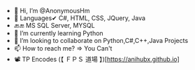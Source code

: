 - 👋 Hi, I’m @AnonymousHm
- 👀 Languages✔ C#, HTML, CSS, JQuery, Java
- 🔙🔚 MS SQL Server, MYSQL
- 🌱 I’m currently learning Python
- 💞️ I’m looking to collaborate on Python,C#,C++,Java Projects
- 📫 How to reach me? => You Can't
- 📽️ TP Encodes (【 ＦＰＳ 道場 】)[https://anihubx.github.io]

<!---
AnonymousHm/AnonymousHm is a ✨ special ✨ repository because its `README.md` (this file) appears on your GitHub profile.
You can click the Preview link to take a look at your changes.
--->
